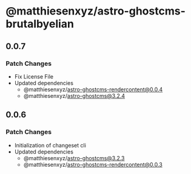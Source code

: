# @matthiesenxyz/astro-ghostcms-brutalbyelian

## 0.0.7

### Patch Changes

- Fix License File
- Updated dependencies
  - @matthiesenxyz/astro-ghostcms-rendercontent@0.0.4
  - @matthiesenxyz/astro-ghostcms@3.2.4

## 0.0.6

### Patch Changes

- Initialization of changeset cli
- Updated dependencies
  - @matthiesenxyz/astro-ghostcms@3.2.3
  - @matthiesenxyz/astro-ghostcms-rendercontent@0.0.3
